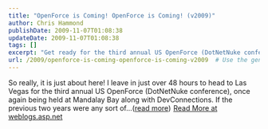 ```yaml
---
title: "OpenForce is Coming! OpenForce is Coming! (v2009)"
author: Chris Hammond
publishDate: 2009-11-07T01:08:38
updateDate: 2009-11-07T01:08:38
tags: []
excerpt: "Get ready for the third annual US OpenForce (DotNetNuke conference) in Las Vegas! Learn more about this exciting event at weblogs.asp.net."
url: /2009/openforce-is-coming-openforce-is-coming-v2009  # Use the generated URL with year
---
```

So really, it is just about here! I leave in just over 48 hours to head to Las Vegas for the third annual US OpenForce (DotNetNuke conference), once again being held at Mandalay Bay along with DevConnections. If the previous two years were any sort of...(<a href="https://weblogs.asp.net/christoc/archive/2009/11/06/openforce-is-coming-openforce-is-coming-v2009.aspx">read more</a>)<img src="https://weblogs.asp.net/aggbug.aspx?PostID=7248720" width="1" height="1"> <a href="https://weblogs.asp.net/christoc/archive/2009/11/06/openforce-is-coming-openforce-is-coming-v2009.aspx">Read More at weblogs.asp.net</a>

